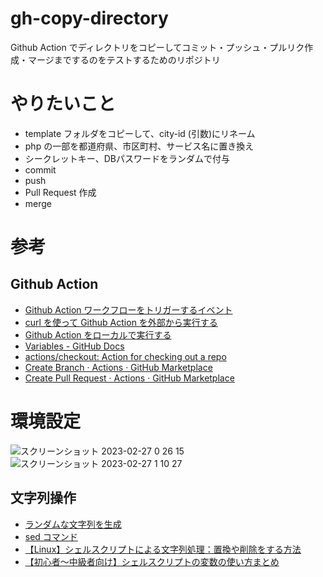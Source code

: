 # gh-copy-directory
Github Action でディレクトリをコピーしてコミット・プッシュ・プルリク作成・マージまでするのをテストするためのリポジトリ

# やりたいこと

- template フォルダをコピーして、city-id (引数)にリネーム
- php の一部を都道府県、市区町村、サービス名に置き換え
- シークレットキー、DBパスワードをランダムで付与
- commit
- push
- Pull Request 作成
- merge

# 参考

## Github Action
- [Github Action ワークフローをトリガーするイベント](https://docs.github.com/ja/actions/using-workflows/events-that-trigger-workflows)
- [curl を使って Github Action を外部から実行する](https://scrapbox.io/nwtgck/GitHub_Actions%E3%82%92curl%E3%82%92%E4%BD%BF%E3%81%A3%E3%81%A6%E5%A4%96%E9%83%A8%E3%81%8B%E3%82%89%E5%AE%9F%E8%A1%8C%E3%81%99%E3%82%8B)
- [Github Action をローカルで実行する](https://kakakakakku.hatenablog.com/entry/2023/02/02/111644)
- [Variables \- GitHub Docs](https://docs.github.com/ja/actions/learn-github-actions/variables)
- [actions/checkout: Action for checking out a repo](https://github.com/actions/checkout)
- [Create Branch · Actions · GitHub Marketplace](https://github.com/marketplace/actions/create-branch)
- [Create Pull Request · Actions · GitHub Marketplace](https://github.com/marketplace/actions/create-pull-request)

# 環境設定
![スクリーンショット 2023-02-27 0 26 15](https://user-images.githubusercontent.com/3732626/221420031-c1bf019a-d3be-4e46-9b63-7a6479d6ecf3.png)
![スクリーンショット 2023-02-27 1 10 27](https://user-images.githubusercontent.com/3732626/221422227-4d4dd635-d0a8-4a7c-8329-83b6e7d610ab.png)

## 文字列操作
- [ランダムな文字列を生成](https://www.rasukarusan.com/entry/2019/03/29/224418)
- [sed コマンド](https://hydrocul.github.io/wiki/commands/sed.html)
- [【Linux】シェルスクリプトによる文字列処理：置換や削除をする方法](https://eng-entrance.com/linux-shellscript-replacement)
- [【初心者〜中級者向け】シェルスクリプトの変数の使い方まとめ](https://eng-entrance.com/linux-shellscript-variable)
